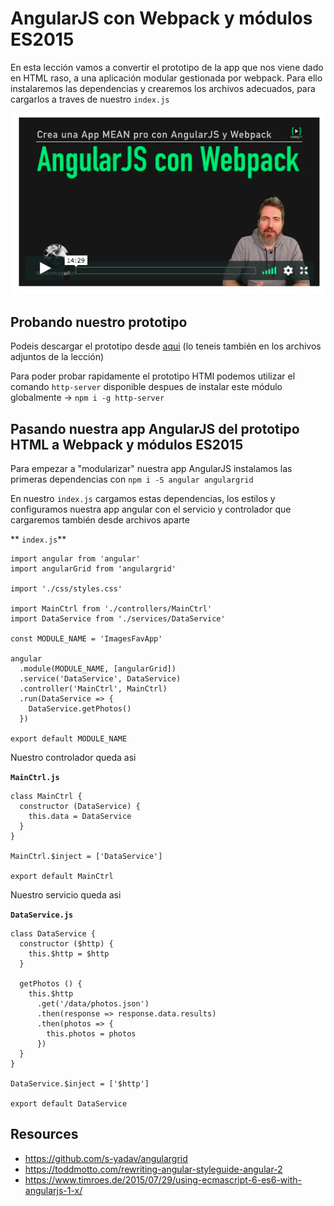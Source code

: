# AngularJS con Webpack y módulos ES2015

En esta lección vamos a convertir el prototipo de la app que nos viene dado en HTML raso, a una aplicación modular gestionada por webpack. Para ello instalaremos las dependencias y crearemos los archivos adecuados, para cargarlos a traves de nuestro `index.js`

![angular con webpack](./md_img/angular_con_webpack.png)

## Probando nuestro prototipo

Podeis descargar el prototipo desde [aqui](https://cdn.filestackcontent.com/crpTZO5JTMygf2fZU723) (lo teneis también en los archivos adjuntos de la lección)

Para poder probar rapidamente el prototipo HTMl podemos utilizar el comando `http-server` disponible despues de instalar este módulo globalmente → `npm i -g http-server`

## Pasando nuestra app AngularJS del prototipo HTML a Webpack y módulos ES2015

Para empezar a "modularizar" nuestra app AngularJS instalamos las primeras dependencias con `npm i -S angular angulargrid`

En nuestro `index.js` cargamos estas dependencias, los estilos y configuramos nuestra app angular con el servicio y controlador que cargaremos también desde archivos aparte

** `index.js`**
```
import angular from 'angular'
import angularGrid from 'angulargrid'

import './css/styles.css'

import MainCtrl from './controllers/MainCtrl'
import DataService from './services/DataService'

const MODULE_NAME = 'ImagesFavApp'

angular
  .module(MODULE_NAME, [angularGrid])
  .service('DataService', DataService)
  .controller('MainCtrl', MainCtrl)
  .run(DataService => {
    DataService.getPhotos()
  })

export default MODULE_NAME
```

Nuestro controlador queda asi

**`MainCtrl.js`**
```
class MainCtrl {
  constructor (DataService) {
    this.data = DataService
  }
}

MainCtrl.$inject = ['DataService']

export default MainCtrl
```

Nuestro servicio queda asi

**`DataService.js`**
```
class DataService {
  constructor ($http) {
    this.$http = $http
  }

  getPhotos () {
    this.$http
      .get('/data/photos.json')
      .then(response => response.data.results)
      .then(photos => {
        this.photos = photos
      })
  }
}

DataService.$inject = ['$http']

export default DataService
```

## Resources

- https://github.com/s-yadav/angulargrid
- https://toddmotto.com/rewriting-angular-styleguide-angular-2
- https://www.timroes.de/2015/07/29/using-ecmascript-6-es6-with-angularjs-1-x/
